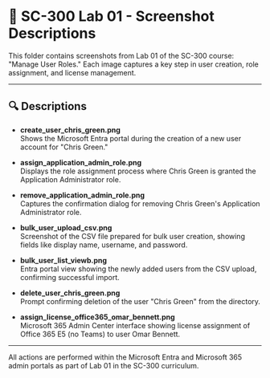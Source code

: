 # 📸 SC-300 Lab 01 - Screenshot Descriptions

This folder contains screenshots from Lab 01 of the SC-300 course: "Manage User Roles." Each image captures a key step in user creation, role assignment, and license management.

---

## 🔍 Descriptions

- **create_user_chris_green.png**  
  Shows the Microsoft Entra portal during the creation of a new user account for "Chris Green."

- **assign_application_admin_role.png**  
  Displays the role assignment process where Chris Green is granted the Application Administrator role.

- **remove_application_admin_role.png**  
  Captures the confirmation dialog for removing Chris Green's Application Administrator role.

- **bulk_user_upload_csv.png**  
  Screenshot of the CSV file prepared for bulk user creation, showing fields like display name, username, and password.

- **bulk_user_list_viewb.png**  
  Entra portal view showing the newly added users from the CSV upload, confirming successful import.

- **delete_user_chris_green.png**  
  Prompt confirming deletion of the user "Chris Green" from the directory.

- **assign_license_office365_omar_bennett.png**  
  Microsoft 365 Admin Center interface showing license assignment of Office 365 E5 (no Teams) to user Omar Bennett.

---

All actions are performed within the Microsoft Entra and Microsoft 365 admin portals as part of Lab 01 in the SC-300 curriculum.
